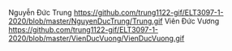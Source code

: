 Nguyễn Đức Trung
https://github.com/trung1122-gif/ELT3097-1-2020/blob/master/NguyenDucTrung/Trung.gif
Viên Đức Vương
https://github.com/trung1122-gif/ELT3097-1-2020/blob/master/VienDucVuong/VienDucVuong.gif
